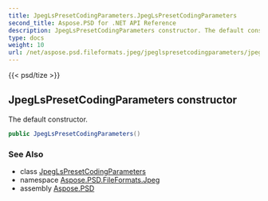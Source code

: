 ```yaml
---
title: JpegLsPresetCodingParameters.JpegLsPresetCodingParameters
second_title: Aspose.PSD for .NET API Reference
description: JpegLsPresetCodingParameters constructor. The default constructor
type: docs
weight: 10
url: /net/aspose.psd.fileformats.jpeg/jpeglspresetcodingparameters/jpeglspresetcodingparameters/
---
```

{{< psd/tize >}}
## JpegLsPresetCodingParameters constructor

The default constructor.

```csharp
public JpegLsPresetCodingParameters()
```

### See Also

* class [JpegLsPresetCodingParameters](../)
* namespace [Aspose.PSD.FileFormats.Jpeg](../../jpeglspresetcodingparameters/)
* assembly [Aspose.PSD](../../../)


